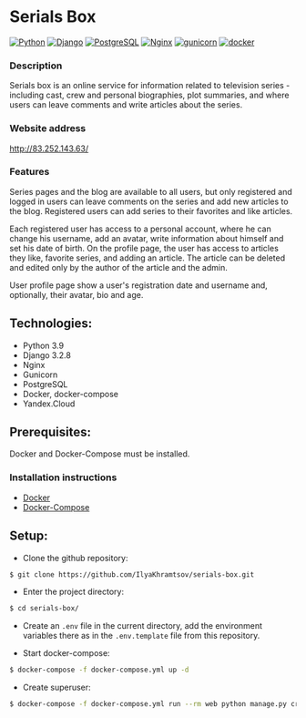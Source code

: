 # Serials Box
[![Python](https://img.shields.io/badge/-Python-464646?style=flat-square&logo=Python)](https://www.python.org/)
[![Django](https://img.shields.io/badge/-Django-464646?style=flat-square&logo=Django)](https://www.djangoproject.com/)
[![PostgreSQL](https://img.shields.io/badge/-PostgreSQL-464646?style=flat-square&logo=PostgreSQL)](https://www.postgresql.org/)
[![Nginx](https://img.shields.io/badge/-NGINX-464646?style=flat-square&logo=NGINX)](https://nginx.org/ru/)
[![gunicorn](https://img.shields.io/badge/-gunicorn-464646?style=flat-square&logo=gunicorn)](https://gunicorn.org/)
[![docker](https://img.shields.io/badge/-Docker-464646?style=flat-square&logo=docker)](https://www.docker.com/)

### Description
Serials box is an online service for information related to television series - including cast,
crew and personal biographies, plot summaries, and where users can leave comments and write articles about the series.

### Website address
http://83.252.143.63/

### Features
Series pages and the blog are available to all users, but only registered and logged in users can leave comments on the series and add new articles to the blog. Registered users can add series to their favorites and like articles.

Each registered user has access to a personal account, where he can change his username, add an avatar, write information about himself and set his date of birth.
On the profile page, the user has access to articles they like, favorite series, and adding an article. The article can be deleted and edited only by the author of the article and the admin.

User profile page show a user's registration date and username and, optionally, their avatar, bio and age.

## Technologies:
- Python 3.9
- Django 3.2.8
- Nginx
- Gunicorn
- PostgreSQL
- Docker, docker-compose
- Yandex.Cloud

## Prerequisites:
Docker and Docker-Compose must be installed.
### Installation instructions
- [Docker](https://docs.docker.com/get-docker/)
- [Docker-Compose](https://docs.docker.com/compose/install/)

## Setup:
- Clone the github repository:
```bash
$ git clone https://github.com/IlyaKhramtsov/serials-box.git
```
- Enter the project directory:
```bash
$ cd serials-box/
```
- Create an ```.env``` file in the current directory, add the environment variables there 
as in the ```.env.template``` file from this repository.

- Start docker-compose:
```bash
$ docker-compose -f docker-compose.yml up -d
```
- Create superuser:
```bash
$ docker-compose -f docker-compose.yml run --rm web python manage.py createsuperuser
```